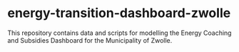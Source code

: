 # energy-transition-dashboard-zwolle
This repository contains data and scripts for modelling the Energy Coaching and Subsidies Dashboard for the Municipality of Zwolle.
